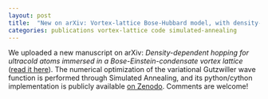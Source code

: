 ```yaml
---
layout: post
title:  "New on arXiv: Vortex-lattice Bose-Hubbard model, with density-dependent hopping"
categories: publications vortex-lattice code simulated-annealing
---
```


We uploaded a new manuscript on arXiv: *Density-dependent hopping for ultracold atoms immersed in a Bose-Einstein-condensate vortex lattice* ([read it here][link-arxiv]). The numerical optimization of the variational Gutzwiller wave function is performed through Simulated Annealing, and its python/cython implementation is publicly available [on Zenodo][link-zenodo]. Comments are welcome!

[link-arxiv]: https://arxiv.org/abs/1711.10234
[link-zenodo]: https://doi.org/10.5281/zenodo.846904
